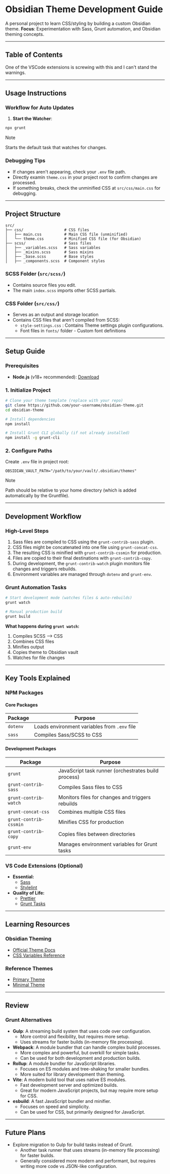 # Obsidian Theme Development Guide

A personal project to learn CSS/styling by building a custom Obsidian theme.
**Focus**: Experimentation with Sass, Grunt automation, and Obsidian theming concepts.

---

## Table of Contents

One of the VSCode extensions is screwing with this and I can't stand the warnings.

---

## Usage Instructions

### Workflow for Auto Updates

1. **Start the Watcher**:

  ```bash
  npx grunt
  ```

> [!note]
> Starts the default task that watches for changes.

### Debugging Tips

- If changes aren't appearing, check your `.env` file path.
- Directly examin `theme.css` in your project root to confirm changes are processed.
- If something breaks, check the unminified CSS at `src/css/main.css` for debugging.

---

## Project Structure

```plaintext
src/
├── css/                  # CSS files
│   ├── main.css          # Main CSS file (unminified)
│   └── theme.css         # Minified CSS file (for Obsidian)
├── scss/                 # Sass files
│   ├── _variables.scss   # Sass variables
│   ├── _mixins.scss      # Sass mixins
│   ├── _base.scss        # Base styles
│   ├── _components.scss  # Component styles

```

### SCSS Folder (`src/scss/`)

- Contains source files you edit.
- The main `index.scss` imports other SCSS partials.

### CSS Folder (`src/css/`)

- Serves as an output and storage location
- Contains CSS files that aren't compiled from SCSS:
  - `style-settings.css` : Contains Theme settings plugin configurations.
  - Font files in `fonts/` folder - Custom font definitions

---

## Setup Guide

### Prerequisites

- **Node.js** (v18+ recommended): [Download](https://nodejs.org/)

### 1. Initialize Project

```bash
# Clone your theme template (replace with your repo)
git clone https://github.com/your-username/obsidian-theme.git
cd obsidian-theme

# Install dependencies
npm install

# Install Grunt CLI globally (if not already installed)
npm install -g grunt-cli
```

### 2. Configure Paths

Create `.env` file in project root:

```env
OBSIDIAN_VAULT_PATH="/path/to/your/vault/.obsidian/themes"
```

> [!note]
> Path should be relative to your home directory (which is added automatically by the Gruntfile).

---

## Development Workflow

### High-Level Steps

1. Sass files are compiled to CSS using the `grunt-contrib-sass` plugin.
2. CSS files might be concatenated into one file using `grunt-concat-css`.
3. The resulting CSS is minified with `grunt-contrib-cssmin` for production.
4. Files are copied to their final destinations with `grunt-contrib-copy`.
5. During development, the `grunt-contrib-watch` plugin monitors file changes and triggers rebuilds.
6. Environment variables are managed through `dotenv` and `grunt-env`.

### Grunt Automation Tasks

```bash
# Start development mode (watches files & auto-rebuilds)
grunt watch

# Manual production build
grunt build
```

**What happens during `grunt watch`:**

1. Compiles SCSS --> CSS
2. Combines CSS files
3. Minifies output
4. Copies theme to Obsidian vault
5. Watches for file changes

---

## Key Tools Explained

### NPM Packages

#### Core Packages

| Package  | Purpose                                      |
| -------- | -------------------------------------------- |
| `dotenv` | Loads environment variables from `.env` file |
| `sass`   | Compiles Sass/SCSS to CSS                    |

#### Development Packages

| Package                | Purpose                                             |
| ---------------------- | --------------------------------------------------- |
| `grunt`                | JavaScript task runner (orchestrates build process) |
| `grunt-contrib-sass`   | Compiles Sass files to CSS                          |
| `grunt-contrib-watch`  | Monitors files for changes and triggers rebuilds    |
| `grunt-concat-css`     | Combines multiple CSS files                         |
| `grunt-contrib-cssmin` | Minifies CSS for production                         |
| `grunt-contrib-copy`   | Copies files between directories                    |
| `grunt-env`            | Manages environment variables for Grunt tasks       |

### VS Code Extensions (Optional)

- **Essential:**
  - [Sass](https://marketplace.visualstudio.com/items?itemName=Syler.sass-indented)
  - [Stylelint](https://marketplace.visualstudio.com/items?itemName=stylelint.vscode-stylelint)
- **Quality of Life:**
  - [Prettier](https://marketplace.visualstudio.com/items?itemName=esbenp.prettier-vscode)
  - [Grunt Tasks](https://marketplace.visualstudio.com/items?itemName=anthonydiamonds.grunt-tasks)

---

## Learning Resources

### Obsidian Theming

- [Official Theme Docs](https://docs.obsidian.md/Themes/App+themes/Build+a+theme)
- [CSS Variables Reference](https://docs.obsidian.md/Themes/App+themes/CSS+variables)

### Reference Themes

- [Primary Theme](https://github.com/primary-theme/obsidian)
- [Minimal Theme](https://github.com/kepano/obsidian-minimal)

---

## Review

### Grunt Alternatives

- **Gulp**: A streaming build system that uses code over configuration.
  - More control and flexibility, but requires more setup.
  - Uses streams for faster builds (in-memory file processing).
- **Webpack**: A module bundler that can handle complex build processes.
  - More complex and powerful, but overkill for simple tasks.
  - Can be used for both development and production builds.
- **Rollup**: A module bundler for JavaScript libraries.
  - Focuses on ES modules and tree-shaking for smaller bundles.
  - More suited for library development than theming.
- **Vite**: A modern build tool that uses native ES modules.
  - Fast development server and optimized builds.
  - Great for modern JavaScript projects, but may require more setup for CSS.
- **esbuild**: A fast JavaScript bundler and minifier.
  - Focuses on speed and simplicity.
  - Can be used for CSS, but primarily designed for JavaScript.

---

## Future Plans

- Explore migration to Gulp for build tasks instead of Grunt.
  - Another task runner that uses streams (in-memory file processing) for faster builds.
  - Generally considered more modern and performant, but requires writing more code vs JSON-like configuration.

